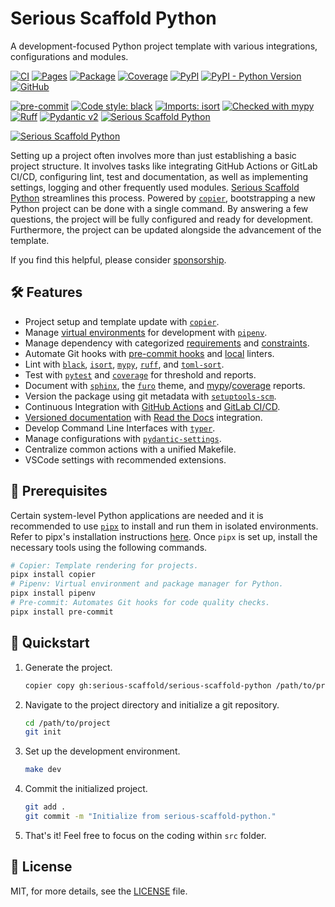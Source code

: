 # Serious Scaffold Python

A development-focused Python project template with various integrations, configurations and modules.

[![CI](https://github.com/serious-scaffold/serious-scaffold-python/actions/workflows/ci.yml/badge.svg)](https://github.com/serious-scaffold/serious-scaffold-python/actions/workflows/ci.yml)
[![Pages](https://github.com/serious-scaffold/serious-scaffold-python/actions/workflows/pages.yml/badge.svg)](https://github.com/serious-scaffold/serious-scaffold-python/actions/workflows/pages.yml)
[![Package](https://github.com/serious-scaffold/serious-scaffold-python/actions/workflows/package.yml/badge.svg)](https://github.com/serious-scaffold/serious-scaffold-python/actions/workflows/package.yml)
[![Coverage](https://img.shields.io/endpoint?url=https://serious-scaffold.github.io/serious-scaffold-python/reports/coverage/coverage_badge.json)](https://serious-scaffold.github.io/serious-scaffold-python/reports/coverage)
[![PyPI](https://img.shields.io/pypi/v/serious-scaffold)](https://pypi.org/project/serious-scaffold/)
[![PyPI - Python Version](https://img.shields.io/pypi/pyversions/serious-scaffold)](https://pypi.org/project/serious-scaffold/)
[![GitHub](https://img.shields.io/github/license/serious-scaffold/serious-scaffold-python)](https://github.com/serious-scaffold/serious-scaffold-python/blob/main/LICENSE)

[![pre-commit](https://img.shields.io/badge/pre--commit-enabled-brightgreen?logo=pre-commit)](https://github.com/pre-commit/pre-commit)
[![Code style: black](https://img.shields.io/badge/code%20style-black-000000.svg)](https://github.com/psf/black)
[![Imports: isort](https://img.shields.io/badge/%20imports-isort-%231674b1?style=flat&labelColor=ef8336)](https://pycqa.github.io/isort/)
[![Checked with mypy](https://www.mypy-lang.org/static/mypy_badge.svg)](http://mypy-lang.org/)
[![Ruff](https://img.shields.io/endpoint?url=https://raw.githubusercontent.com/astral-sh/ruff/main/assets/badge/v2.json)](https://github.com/astral-sh/ruff)
[![Pydantic v2](https://img.shields.io/endpoint?url=https://raw.githubusercontent.com/pydantic/pydantic/5697b1e4c4a9790ece607654e6c02a160620c7e1/docs/badge/v2.json)](https://pydantic.dev)
[![Serious Scaffold Python](https://img.shields.io/badge/serious%20scaffold-python-blue)](https://github.com/serious-scaffold/serious-scaffold-python)

[![Serious Scaffold Python](https://serious-scaffold.github.io/serious-scaffold-python/_static/images/logo.svg)](https://github.com/serious-scaffold/serious-scaffold-python)

Setting up a project often involves more than just establishing a basic project structure. It involves tasks like integrating GitHub Actions or GitLab CI/CD, configuring lint, test and documentation, as well as implementing settings, logging and other frequently used modules. [Serious Scaffold Python](https://github.com/serious-scaffold/serious-scaffold-python) streamlines this process. Powered by [`copier`](https://copier.readthedocs.io/), bootstrapping a new Python project can be done with a single command. By answering a few questions, the project will be fully configured and ready for development. Furthermore, the project can be updated alongside the advancement of the template.

If you find this helpful, please consider [sponsorship](https://github.com/sponsors/huxuan).

## :hammer_and_wrench: Features

- Project setup and template update with [`copier`](https://copier.readthedocs.io/).
- Manage [virtual environments](https://docs.python.org/3/glossary.html#term-virtual-environment) for development with [`pipenv`](https://pipenv.pypa.io/).
- Manage dependency with categorized [requirements](https://pip.pypa.io/en/stable/user_guide/#requirements-files) and [constraints](https://pip.pypa.io/en/stable/user_guide/#constraints-files).
- Automate Git hooks with [pre-commit hooks](https://github.com/pre-commit/pre-commit-hooks) and [local](https://pre-commit.com/#repository-local-hooks) linters.
- Lint with [`black`](https://github.com/psf/black), [`isort`](https://pycqa.github.io/isort/), [`mypy`](http://www.mypy-lang.org/), [`ruff`](https://github.com/charliermarsh/ruff), and [`toml-sort`](https://github.com/pappasam/toml-sort).
- Test with [`pytest`](https://pytest.org/) and [`coverage`](https://coverage.readthedocs.io) for threshold and reports.
- Document with [`sphinx`](https://www.sphinx-doc.org/), the [`furo`](https://pradyunsg.me/furo) theme, and [mypy](https://mypy.readthedocs.io/en/stable/command_line.html?report-generation)/[coverage](https://coverage.readthedocs.io/en/7.3.0/cmd.html#html-reporting-coverage-html) reports.
- Version the package using git metadata with [`setuptools-scm`](https://github.com/pypa/setuptools_scm/).
- Continuous Integration with [GitHub Actions](https://docs.github.com/actions) and [GitLab CI/CD](https://docs.gitlab.com/ee/ci/).
- [Versioned documentation](https://docs.readthedocs.io/en/stable/versions.html) with [Read the Docs](https://readthedocs.org/) integration.
- Develop Command Line Interfaces with [`typer`](https://typer.tiangolo.com/).
- Manage configurations with [`pydantic-settings`](https://docs.pydantic.dev/latest/usage/pydantic_settings/).
- Centralize common actions with a unified Makefile.
- VSCode settings with recommended extensions.

## :wrench: Prerequisites

Certain system-level Python applications are needed and it is recommended to use [`pipx`](https://pypa.github.io/pipx/) to install and run them in isolated environments. Refer to pipx's installation instructions [here](https://pypa.github.io/pipx/installation/). Once `pipx` is set up, install the necessary tools using the following commands.

```bash
# Copier: Template rendering for projects.
pipx install copier
# Pipenv: Virtual environment and package manager for Python.
pipx install pipenv
# Pre-commit: Automates Git hooks for code quality checks.
pipx install pre-commit
```

## :rocket: Quickstart

1. Generate the project.

   ```bash
   copier copy gh:serious-scaffold/serious-scaffold-python /path/to/project
   ```

2. Navigate to the project directory and initialize a git repository.

   ```bash
   cd /path/to/project
   git init
   ```

3. Set up the development environment.

   ```bash
   make dev
   ```

4. Commit the initialized project.

   ```bash
   git add .
   git commit -m "Initialize from serious-scaffold-python."
   ```

5. That's it! Feel free to focus on the coding within `src` folder.

## :scroll: License

MIT, for more details, see the [LICENSE](https://github.com/serious-scaffold/serious-scaffold-python/blob/main/LICENSE) file.
